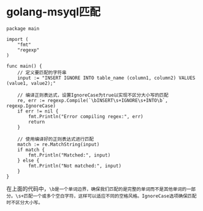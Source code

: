 # golang-msyql匹配

```
package main

import (
    "fmt"
    "regexp"
)

func main() {
    // 定义要匹配的字符串
    input := "INSERT IGNORE INTO table_name (column1, column2) VALUES (value1, value2);"

    // 编译正则表达式，设置IgnoreCase为true以实现不区分大小写的匹配
    re, err := regexp.Compile(`\bINSERT\s+IGNORE\s+INTO\b`, regexp.IgnoreCase)
    if err != nil {
        fmt.Println("Error compiling regex:", err)
        return
    }

    // 使用编译好的正则表达式进行匹配
    match := re.MatchString(input)
    if match {
        fmt.Println("Matched:", input)
    } else {
        fmt.Println("Not matched:", input)
    }
}
```
在上面的代码中，`\b是一个单词边界，确保我们匹配的是完整的单词而不是其他单词的一部分。\s+匹配一个或多个空白字符，这样可以适应不同的空格风格。IgnoreCase选项确保匹配时不区分大小写。`
